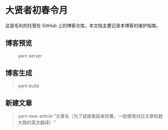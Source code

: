 ﻿# 大贤者初春令月

这是毛利的托管在 GitHub 上的博客仓库，本文档主要记录本博客的维护指南。

## 博客预览

> yarn server

## 博客生成

> yarn build

## 新建文章

> yarn new-article "文章名（为了链接看起来优雅，一般使用对应文章标题大致的英文翻译）"
